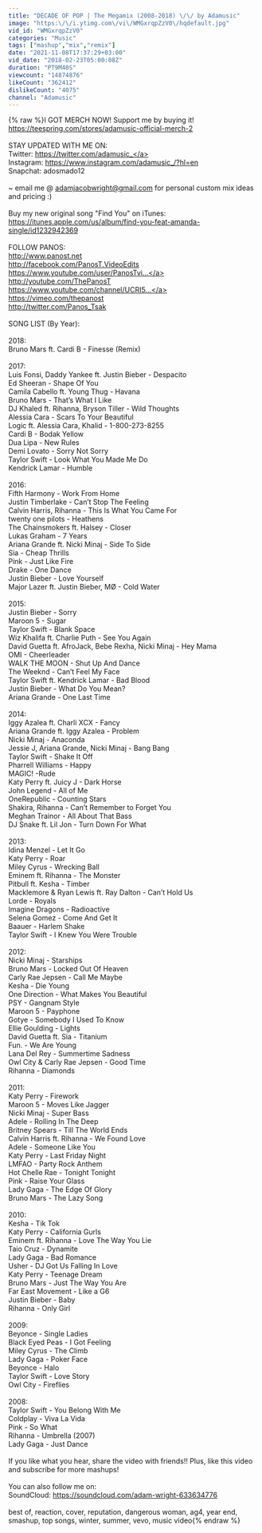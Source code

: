 ```yaml
---
title: "DECADE OF POP | The Megamix (2008-2018) \/\/ by Adamusic"
image: "https:\/\/i.ytimg.com\/vi\/WMGxrqpZzV0\/hqdefault.jpg"
vid_id: "WMGxrqpZzV0"
categories: "Music"
tags: ["mashup","mix","remix"]
date: "2021-11-08T17:37:29+03:00"
vid_date: "2018-02-23T05:00:08Z"
duration: "PT9M40S"
viewcount: "14874876"
likeCount: "362412"
dislikeCount: "4075"
channel: "Adamusic"
---
```

{% raw %}I GOT MERCH NOW! Support me by buying it! <a rel="nofollow" target="blank" href="https://teespring.com/stores/adamusic-official-merch-2">https://teespring.com/stores/adamusic-official-merch-2</a><br /><br />STAY UPDATED WITH ME ON:<br />Twitter: <a rel="nofollow" target="blank" href="https://twitter.com/adamusic_">https://twitter.com/adamusic_</a><br />Instagram: <a rel="nofollow" target="blank" href="https://www.instagram.com/adamusic_/?hl=en">https://www.instagram.com/adamusic_/?hl=en</a><br />Snapchat: adosmado12<br /><br />~ email me @ adamjacobwright@gmail.com for personal custom mix ideas and pricing :)<br /><br />Buy my new original song &quot;Find You&quot; on iTunes: <a rel="nofollow" target="blank" href="https://itunes.apple.com/us/album/find-you-feat-amanda-single/id1232942369">https://itunes.apple.com/us/album/find-you-feat-amanda-single/id1232942369</a><br /><br />FOLLOW PANOS:<br /><a rel="nofollow" target="blank" href="http://www.panost.net">http://www.panost.net</a><br /><a rel="nofollow" target="blank" href="http://facebook.com/PanosT.VideoEdits">http://facebook.com/PanosT.VideoEdits</a><br /><a rel="nofollow" target="blank" href="https://www.youtube.com/user/PanosTvi...">https://www.youtube.com/user/PanosTvi...</a><br /><a rel="nofollow" target="blank" href="http://youtube.com/ThePanosT">http://youtube.com/ThePanosT</a><br /><a rel="nofollow" target="blank" href="https://www.youtube.com/channel/UCRI5...">https://www.youtube.com/channel/UCRI5...</a><br /><a rel="nofollow" target="blank" href="https://vimeo.com/thepanost">https://vimeo.com/thepanost</a><br /><a rel="nofollow" target="blank" href="http://twitter.com/Panos_Tsak">http://twitter.com/Panos_Tsak</a><br /><br />SONG LIST (By Year):<br /><br />2018:<br />Bruno Mars ft. Cardi B - Finesse (Remix)<br /><br />2017:<br />Luis Fonsi, Daddy Yankee ft. Justin Bieber - Despacito<br />Ed Sheeran - Shape Of You<br />Camila Cabello ft. Young Thug - Havana<br />Bruno Mars - That’s What I Like<br />DJ Khaled ft. Rihanna, Bryson Tiller - Wild Thoughts<br />Alessia Cara - Scars To Your Beautiful<br />Logic ft. Alessia Cara, Khalid - 1-800-273-8255<br />Cardi B - Bodak Yellow<br />Dua Lipa - New Rules<br />Demi Lovato - Sorry Not Sorry<br />Taylor Swift - Look What You Made Me Do<br />Kendrick Lamar - Humble<br /><br />2016:<br />Fifth Harmony - Work From Home<br />Justin Timberlake - Can’t Stop The Feeling<br />Calvin Harris, Rihanna - This Is What You Came For<br />twenty one pilots - Heathens<br />The Chainsmokers ft. Halsey - Closer<br />Lukas Graham - 7 Years<br />Ariana Grande ft. Nicki Minaj - Side To Side<br />Sia - Cheap Thrills<br />Pink - Just Like Fire<br />Drake - One Dance<br />Justin Bieber - Love Yourself<br />Major Lazer ft. Justin Bieber, MØ - Cold Water<br /><br />2015:<br />Justin Bieber - Sorry<br />Maroon 5 - Sugar<br />Taylor Swift - Blank Space<br />Wiz Khalifa ft. Charlie Puth - See You Again<br />David Guetta ft. AfroJack, Bebe Rexha, Nicki Minaj - Hey Mama <br />OMI - Cheerleader<br />WALK THE MOON - Shut Up And Dance<br />The Weeknd - Can’t Feel My Face<br />Taylor Swift ft. Kendrick Lamar - Bad Blood<br />Justin Bieber - What Do You Mean?<br />Ariana Grande - One Last Time<br /><br />2014:<br />Iggy Azalea ft. Charli XCX - Fancy<br />Ariana Grande ft. Iggy Azalea - Problem<br />Nicki Minaj - Anaconda<br />Jessie J, Ariana Grande, Nicki Minaj - Bang Bang<br />Taylor Swift - Shake It Off<br />Pharrell Williams - Happy<br />MAGIC! -Rude<br />Katy Perry ft. Juicy J - Dark Horse<br />John Legend - All of Me<br />OneRepublic - Counting Stars<br />Shakira, Rihanna - Can’t Remember to Forget You<br />Meghan Trainor - All About That Bass<br />DJ Snake ft. Lil Jon - Turn Down For What<br /><br />2013:<br />Idina Menzel - Let It Go<br />Katy Perry - Roar<br />Miley Cyrus - Wrecking Ball<br />Eminem ft. Rihanna - The Monster<br />Pitbull ft. Kesha - Timber<br />Macklemore &amp; Ryan Lewis ft. Ray Dalton - Can’t Hold Us<br />Lorde - Royals<br />Imagine Dragons - Radioactive<br />Selena Gomez - Come And Get It<br />Baauer - Harlem Shake<br />Taylor Swift - I Knew You Were Trouble<br /><br />2012:<br />Nicki Minaj - Starships<br />Bruno Mars - Locked Out Of Heaven<br />Carly Rae Jepsen - Call Me Maybe<br />Kesha - Die Young<br />One Direction - What Makes You Beautiful<br />PSY - Gangnam Style<br />Maroon 5 - Payphone<br />Gotye - Somebody I Used To Know<br />Ellie Goulding - Lights<br />David Guetta ft. Sia - Titanium<br />Fun. - We Are Young<br />Lana Del Rey - Summertime Sadness<br />Owl City &amp; Carly Rae Jepsen - Good Time<br />Rihanna - Diamonds<br /><br />2011:<br />Katy Perry - Firework<br />Maroon 5 - Moves Like Jagger<br />Nicki Minaj - Super Bass<br />Adele - Rolling In The Deep<br />Britney Spears - Till The World Ends<br />Calvin Harris ft. Rihanna - We Found Love<br />Adele - Someone Like You<br />Katy Perry - Last Friday Night<br />LMFAO - Party Rock Anthem<br />Hot Chelle Rae - Tonight Tonight<br />Pink - Raise Your Glass<br />Lady Gaga - The Edge Of Glory<br />Bruno Mars - The Lazy Song<br /><br />2010:<br />Kesha - Tik Tok<br />Katy Perry - California Gurls<br />Eminem ft. Rihanna - Love The Way You Lie<br />Taio Cruz - Dynamite<br />Lady Gaga - Bad Romance<br />Usher - DJ Got Us Falling In Love<br />Katy Perry - Teenage Dream<br />Bruno Mars - Just The Way You Are<br />Far East Movement - Like a G6<br />Justin Bieber - Baby<br />Rihanna - Only Girl<br /><br />2009:<br />Beyonce - Single Ladies<br />Black Eyed Peas - I Got Feeling<br />Miley Cyrus - The Climb<br />Lady Gaga - Poker Face<br />Beyonce - Halo<br />Taylor Swift - Love Story<br />Owl City - Fireflies<br /><br />2008:<br />Taylor Swift - You Belong With Me<br />Coldplay - Viva La Vida<br />Pink - So What<br />Rihanna - Umbrella (2007)<br />Lady Gaga - Just Dance<br /><br />If you like what you hear, share the video with friends!! Plus, like this video and subscribe for more mashups!<br /><br />You can also follow me on:<br />SoundCloud: <a rel="nofollow" target="blank" href="https://soundcloud.com/adam-wright-633634776">https://soundcloud.com/adam-wright-633634776</a><br /><br />best of, reaction, cover, reputation, dangerous woman, ag4, year end, smashup, top songs, winter, summer, vevo, music video{% endraw %}
